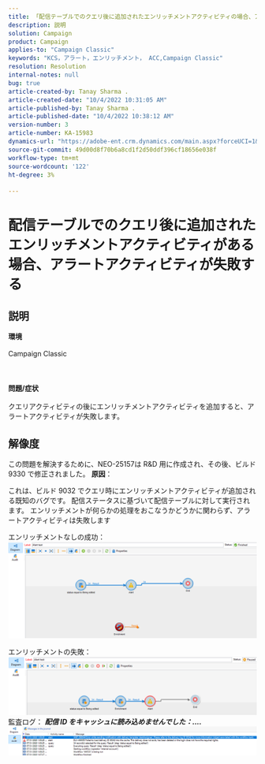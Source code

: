 ```yaml
---
title: 「配信テーブルでのクエリ後に追加されたエンリッチメントアクティビティの場合、アラートアクティビティが失敗します」
description: 説明
solution: Campaign
product: Campaign
applies-to: "Campaign Classic"
keywords: "KCS，アラート，エンリッチメント， ACC,Campaign Classic"
resolution: Resolution
internal-notes: null
bug: true
article-created-by: Tanay Sharma .
article-created-date: "10/4/2022 10:31:05 AM"
article-published-by: Tanay Sharma .
article-published-date: "10/4/2022 10:38:12 AM"
version-number: 3
article-number: KA-15983
dynamics-url: "https://adobe-ent.crm.dynamics.com/main.aspx?forceUCI=1&pagetype=entityrecord&etn=knowledgearticle&id=cccb6ba2-cf43-ed11-bba2-0022480868ff"
source-git-commit: 49d00d8f70b6a8cd1f2d50ddf396cf18656e038f
workflow-type: tm+mt
source-wordcount: '122'
ht-degree: 3%

---
```


# 配信テーブルでのクエリ後に追加されたエンリッチメントアクティビティがある場合、アラートアクティビティが失敗する

## 説明

<b>環境</b><br><br>Campaign Classic<br><br> <br><br><b>問題/症状</b><br><br>クエリアクティビティの後にエンリッチメントアクティビティを追加すると、アラートアクティビティが失敗します。 <br>

## 解像度


この問題を解決するために、NEO-25157は R&amp;D 用に作成され、その後、ビルド 9330 で修正されました。
<b>原因</b>：


これは、ビルド 9032 でクエリ時にエンリッチメントアクティビティが追加される既知のバグです。<b> </b>配信ステータスに基づいて配信テーブルに対して実行されます。 エンリッチメントが何らかの処理をおこなうかどうかに関わらず、アラートアクティビティは失敗します

エンリッチメントなしの成功：
![](assets/ab975c07-d043-ed11-bba2-0022480868ff.png)

エンリッチメントの失敗：
![](assets/ad975c07-d043-ed11-bba2-0022480868ff.png)
監査ログ： <b>*配信 ID をキャッシュに読み込めませんでした：....</b>*
![](assets/ac975c07-d043-ed11-bba2-0022480868ff.png)
